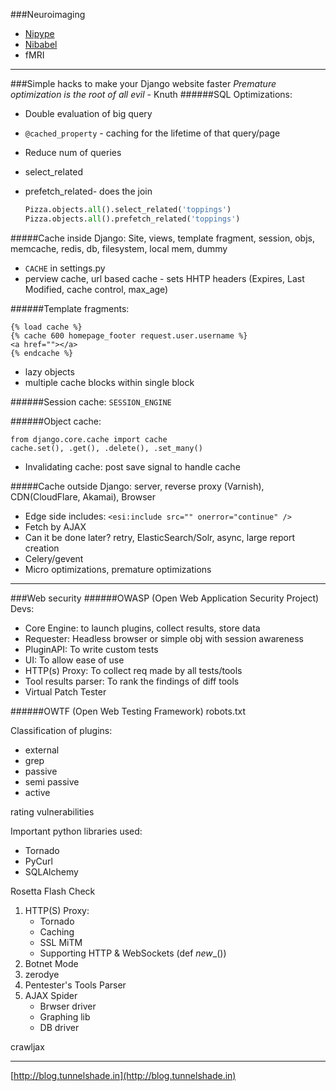 ###Neuroimaging
- [Nipype](http://nipy.org/nipype/)
- [Nibabel](http://nipy.org/nibabel/)
- fMRI

--------------
###Simple hacks to make your Django website faster
*Premature optimization is the root of all evil* - Knuth
######SQL Optimizations:
- Double evaluation of big query
- `@cached_property` - caching for the lifetime of that query/page
- Reduce num of queries
- select_related 
- prefetch_related- does the join

	```python
	Pizza.objects.all().select_related('toppings')
	Pizza.objects.all().prefetch_related('toppings')
	```

#####Cache inside Django: 
Site, views, template fragment, session, objs, memcache, redis, db, filesystem, local mem, dummy

- `CACHE` in settings.py
- perview cache, url based cache - sets HHTP headers (Expires, Last Modified, cache control, max_age)

######Template fragments:
```
{% load cache %}
{% cache 600 homepage_footer request.user.username %}
<a href=""></a>
{% endcache %}
```

- lazy objects
- multiple cache blocks within single block

######Session cache:
`SESSION_ENGINE`

######Object cache:

```
from django.core.cache import cache
cache.set(), .get(), .delete(), .set_many()
```

- Invalidating cache: post save signal to handle cache

#####Cache outside Django: 
server, reverse proxy (Varnish), CDN(CloudFlare, Akamai), Browser

- Edge side includes: `<esi:include src="" onerror="continue" />`
- Fetch by AJAX
- Can it be done later? retry, ElasticSearch/Solr, async, large report creation
- Celery/gevent
- Micro optimizations, premature optimizations

----------

###Web security
######OWASP (Open Web Application Security Project)
Devs:
- Core Engine: to launch plugins, collect results, store data
- Requester: Headless browser or simple obj with session awareness
- PluginAPI: To write custom tests
- UI: To allow ease of use
- HTTP(s) Proxy: To collect req made by all tests/tools
- Tool results parser: To rank the findings of diff tools
- Virtual Patch Tester

######OWTF (Open Web Testing Framework)
robots.txt

Classification of plugins:
- external
- grep
- passive
- semi passive
- active

rating vulnerabilities

Important python libraries used:
- Tornado
- PyCurl
- SQLAlchemy

Rosetta Flash Check

1. HTTP(S) Proxy:
	- Tornado
	- Caching
	- SSL MiTM
	- Supporting HTTP & WebSockets (def _new__())
2. Botnet Mode
3. zerodye
4. Pentester's Tools Parser
5. AJAX Spider  
	- Brwser driver
	- Graphing lib
	- DB driver

crawljax

----------

[http://blog.tunnelshade.in](http://blog.tunnelshade.in)
